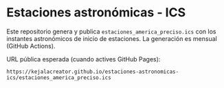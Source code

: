 # Estaciones astronómicas - ICS

Este repositorio genera y publica `estaciones_america_preciso.ics` con los instantes astronómicos de inicio de estaciones.
La generación es mensual (GitHub Actions).

URL pública esperada (cuando actives GitHub Pages):
```
https://kejalacreator.github.io/estaciones-astronomicas-ics/estaciones_america_preciso.ics
```

